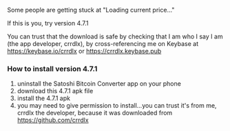 Some people are getting stuck at "Loading current price..."

If this is you, try version 4.7.1

You can trust that the download is safe by checking that I am who I say I am (the app developer, crrdlx), by cross-referencing me on Keybase at https://keybase.io/crrdlx or https://crrdlx.keybase.pub

### How to install version 4.7.1

1. uninstall the Satoshi Bitcoin Converter app on your phone
2. download this 4.7.1 apk file
3. install the 4.7.1 apk
4. you may need to give permission to install...you can trust it's from me, crrdlx the developer, because it was downloaded from https://github.com/crrdlx
